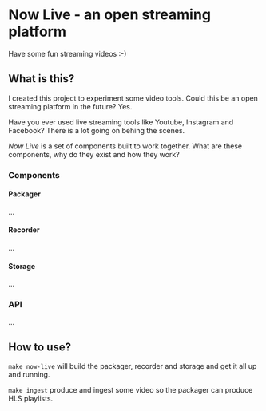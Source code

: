 # Now Live - an open streaming platform

Have some fun streaming videos :-)

## What is this?

I created this project to experiment some video tools. Could this be an open streaming platform in the future? Yes.

Have you ever used live streaming tools like Youtube, Instagram and Facebook? There is a lot going on behing the scenes.

*Now Live* is a set of components built to work together. What are these components, why do they exist and how they work?

### Components

#### Packager

...

#### Recorder

...

#### Storage

...

### API

...

## How to use?

`make now-live` will build the packager, recorder and storage and get it all up and running.

`make ingest` produce and ingest some video so the packager can produce HLS playlists.